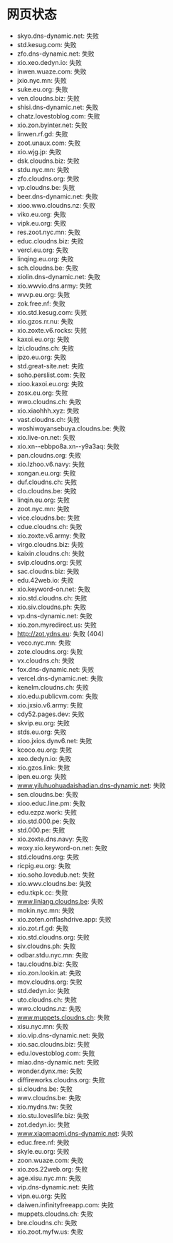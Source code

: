 # 网页状态
- skyo.dns-dynamic.net: 失败
- std.kesug.com: 失败
- zfo.dns-dynamic.net: 失败
- xio.xeo.dedyn.io: 失败
- inwen.wuaze.com: 失败
- jxio.nyc.mn: 失败
- suke.eu.org: 失败
- ven.cloudns.biz: 失败
- shisi.dns-dynamic.net: 失败
- chatz.lovestoblog.com: 失败
- xio.zon.byinter.net: 失败
- linwen.rf.gd: 失败
- zoot.unaux.com: 失败
- xio.wjg.jp: 失败
- dsk.cloudns.biz: 失败
- stdu.nyc.mn: 失败
- zfo.cloudns.org: 失败
- vp.cloudns.be: 失败
- beer.dns-dynamic.net: 失败
- xioo.wwo.cloudns.nz: 失败
- viko.eu.org: 失败
- vipk.eu.org: 失败
- res.zoot.nyc.mn: 失败
- educ.cloudns.biz: 失败
- vercl.eu.org: 失败
- linqing.eu.org: 失败
- sch.cloudns.be: 失败
- xiolin.dns-dynamic.net: 失败
- xio.wwvio.dns.army: 失败
- wvvp.eu.org: 失败
- zok.free.nf: 失败
- xio.std.kesug.com: 失败
- xio.gzos.rr.nu: 失败
- xio.zoxte.v6.rocks: 失败
- kaxoi.eu.org: 失败
- lzi.cloudns.ch: 失败
- ipzo.eu.org: 失败
- std.great-site.net: 失败
- soho.perslist.com: 失败
- xioo.kaxoi.eu.org: 失败
- zosx.eu.org: 失败
- wwo.cloudns.ch: 失败
- xio.xiaohhh.xyz: 失败
- vast.cloudns.ch: 失败
- woshiwoyansebuya.cloudns.be: 失败
- xio.live-on.net: 失败
- xio.xn--ebbpo8a.xn--y9a3aq: 失败
- pan.cloudns.org: 失败
- xio.lzhoo.v6.navy: 失败
- xongan.eu.org: 失败
- duf.cloudns.ch: 失败
- clo.cloudns.be: 失败
- linqin.eu.org: 失败
- zoot.nyc.mn: 失败
- vice.cloudns.be: 失败
- cdue.cloudns.ch: 失败
- xio.zoxte.v6.army: 失败
- virgo.cloudns.biz: 失败
- kaixin.cloudns.ch: 失败
- svip.cloudns.org: 失败
- sac.cloudns.biz: 失败
- edu.42web.io: 失败
- xio.keyword-on.net: 失败
- xio.std.cloudns.ch: 失败
- xio.siv.cloudns.ph: 失败
- vp.dns-dynamic.net: 失败
- xio.zon.myredirect.us: 失败
- http://zot.ydns.eu: 失败 (404)
- veco.nyc.mn: 失败
- zote.cloudns.org: 失败
- vx.cloudns.ch: 失败
- fox.dns-dynamic.net: 失败
- vercel.dns-dynamic.net: 失败
- kenelm.cloudns.ch: 失败
- xio.edu.publicvm.com: 失败
- xio.jxsio.v6.army: 失败
- cdy52.pages.dev: 失败
- skvip.eu.org: 失败
- stds.eu.org: 失败
- xioo.jxios.dynv6.net: 失败
- kcoco.eu.org: 失败
- xeo.dedyn.io: 失败
- xio.gzos.link: 失败
- ipen.eu.org: 失败
- www.yiluhuohuadaishadian.dns-dynamic.net: 失败
- sen.cloudns.be: 失败
- xioo.educ.line.pm: 失败
- edu.ezpz.work: 失败
- xio.std.000.pe: 失败
- std.000.pe: 失败
- xio.zoxte.dns.navy: 失败
- woxy.xio.keyword-on.net: 失败
- std.cloudns.org: 失败
- ricpig.eu.org: 失败
- xio.soho.lovedub.net: 失败
- xio.wwv.cloudns.be: 失败
- edu.tkpk.cc: 失败
- www.liniang.cloudns.be: 失败
- mokin.nyc.mn: 失败
- xio.zoten.onflashdrive.app: 失败
- xio.zot.rf.gd: 失败
- xio.std.cloudns.org: 失败
- siv.cloudns.ph: 失败
- odbar.stdu.nyc.mn: 失败
- tau.cloudns.biz: 失败
- xio.zon.lookin.at: 失败
- mov.cloudns.org: 失败
- std.dedyn.io: 失败
- uto.cloudns.ch: 失败
- wwo.cloudns.nz: 失败
- www.muppets.cloudns.ch: 失败
- xisu.nyc.mn: 失败
- xio.vip.dns-dynamic.net: 失败
- xio.sac.cloudns.biz: 失败
- edu.lovestoblog.com: 失败
- miao.dns-dynamic.net: 失败
- wonder.dynx.me: 失败
- diffireworks.cloudns.org: 失败
- si.cloudns.be: 失败
- wwv.cloudns.be: 失败
- xio.mydns.tw: 失败
- xio.stu.loveslife.biz: 失败
- zot.dedyn.io: 失败
- www.xiaomaomi.dns-dynamic.net: 失败
- educ.free.nf: 失败
- skyle.eu.org: 失败
- zoon.wuaze.com: 失败
- xio.zos.22web.org: 失败
- age.xisu.nyc.mn: 失败
- vip.dns-dynamic.net: 失败
- vipn.eu.org: 失败
- daiwen.infinityfreeapp.com: 失败
- muppets.cloudns.ch: 失败
- bre.cloudns.ch: 失败
- xio.zoot.myfw.us: 失败
